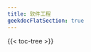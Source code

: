 ```yaml
---
title: 软件工程
geekdocFlatSection: true
---
```




<!-- spellchecker-disable -->

{{< toc-tree >}}

<!-- spellchecker-enable -->

